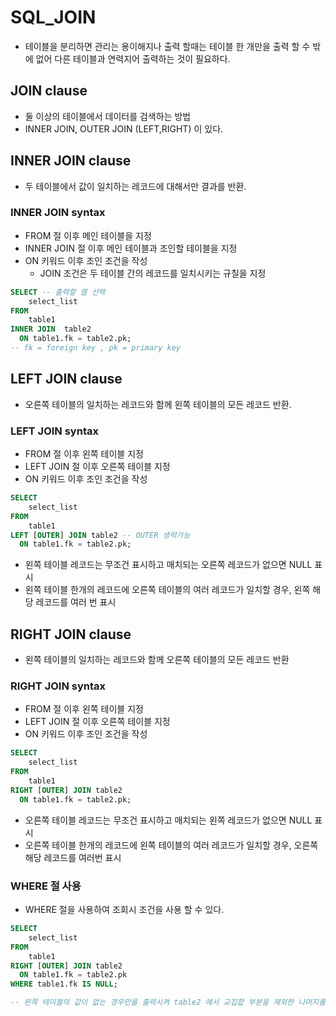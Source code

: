 # SQL_JOIN
- 테이블을 분리하면 관리는 용이해지나 출력 할때는 테이블 한 개만을 출력 할 수 밖에 없어 다른 테이블과 연력지어 출력하는 것이 필요하다.

## JOIN clause
- 둘 이상의 테이블에서 데이터를 검색하는 방법
- INNER JOIN, OUTER JOIN (LEFT,RIGHT) 이 있다.

## INNER JOIN clause
- 두 테이블에서 값이 일치하는 레코드에 대해서만 결과를 반환.

### INNER JOIN syntax
- FROM 절 이후 메인 테이블을 지정
- INNER JOIN 절 이후 메인 테이블과 조인할 테이블을 지정
- ON 키워드 이후 조인 조건을 작성
    - JOIN 조건은 두 테이블 간의 레코드를 일치시키는 규칠을 지정
```sql
SELECT -- 출력할 열 선택
    select_list 
FROM
    table1
INNER JOIN  table2
  ON table1.fk = table2.pk;
-- fk = foreign key , pk = primary key
```

## LEFT JOIN clause
- 오른쪽 테이블의 일치하는 레코드와 함께 왼쪽 테이블의 모든 레코드 반환.
### LEFT JOIN syntax
- FROM 절 이후 왼쪽 테이블 지정
- LEFT JOIN 절 이후 오른쪽 테이블 지정
- ON 키워드 이후 조인 조건을 작성

``` sql
SELECT
    select_list 
FROM
    table1
LEFT [OUTER] JOIN table2 -- OUTER 생략가능
  ON table1.fk = table2.pk;
```
- 왼쪽 테이블 레코드는 무조건 표시하고 매치되는 오른쪽 레코드가 없으면 NULL 표시
- 왼쪽 테이블 한개의 레코드에 오른쪽 테이블의 여러 레코드가 일치할 경우, 왼쪽 해당 레코드를 여러 번 표시

## RIGHT JOIN clause
- 왼쪽 테이블의 일치하는 레코드와 함께 오른쪽 테이블의 모든 레코드 반환
### RIGHT JOIN syntax
- FROM 절 이후 왼쪽 테이블 지정
- LEFT JOIN 절 이후 오른쪽 테이블 지정
- ON 키워드 이후 조인 조건을 작성

``` sql
SELECT
    select_list 
FROM
    table1
RIGHT [OUTER] JOIN table2 
  ON table1.fk = table2.pk;
```
- 오른쪽 테이블 레코드는 무조건 표시하고 매치되는 왼쪽 레코드가 없으면 NULL 표시
- 오른쪽 테이블 한개의 레코드에 왼쪽 테이블의 여러 레코드가 일치할 경우, 오른쪽 해당 레코드를 여러번 표시

### WHERE 절 사용

- WHERE 절을 사용하여 조회시 조건을 사용 할 수 있다.

``` sql
SELECT
    select_list 
FROM
    table1
RIGHT [OUTER] JOIN table2 
  ON table1.fk = table2.pk
WHERE table1.fk IS NULL;

-- 왼쪽 테이블의 값이 없는 경우만을 출력시켜 table2 에서 교집합 부분을 제외한 나머지를 확인 할 수 있다.
```

